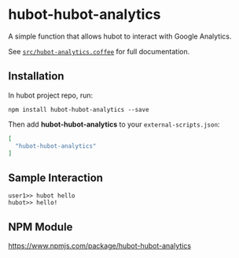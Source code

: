 # hubot-hubot-analytics

A simple function that allows hubot to interact with Google Analytics.

See [`src/hubot-analytics.coffee`](src/hubot-analytics.coffee) for full documentation.

## Installation

In hubot project repo, run:

`npm install hubot-hubot-analytics --save`

Then add **hubot-hubot-analytics** to your `external-scripts.json`:

```json
[
  "hubot-hubot-analytics"
]
```

## Sample Interaction

```
user1>> hubot hello
hubot>> hello!
```

## NPM Module

https://www.npmjs.com/package/hubot-hubot-analytics
